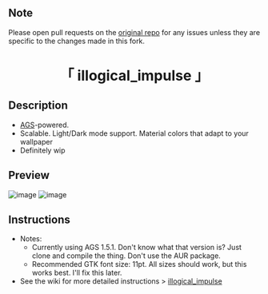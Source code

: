 ## Note
Please open pull requests on the [original repo](https://github.com/end-4/dots-hyprland/tree/illogical-impulse) for any issues unless they are specific to the changes made in this fork.

<div align="center">
    <h1>「 illogical_impulse 」</h1>
</div>

## Description
- [AGS](https://github.com/Aylur/ags/)-powered.
- Scalable. Light/Dark mode support. Material colors that adapt to your wallpaper
- Definitely wip

## Preview
![image](./assets/illogical_impulse_dark.png)
![image](./assets/illogical_impulse_light.png)

## Instructions
- Notes:
  - Currently using AGS 1.5.1. Don't know what that version is? Just clone and compile the thing. Don't use the AUR package.
  - Recommended GTK font size: 11pt. All sizes should work, but this works best. I'll fix this later.
- See the wiki for more detailed instructions > [illogical_impulse](https://github.com/end-4/dots-hyprland/wiki/illogical_impulse) 

